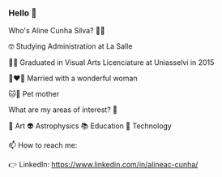 ### Hello 👋
Who's Aline Cunha Silva? 🤷‍♀️

🤓 Studying Administration at La Salle

👩‍🎓 Graduated in Visual Arts Licenciature at Uniasselvi in 2015

👩‍❤️‍👩 Married with a wonderful woman

🐱🐶 Pet mother

What are my areas of interest? 📌

🎨 Art
👽 Astrophysics
📚 Education
👾 Technology

📫 How to reach me:

👉 LinkedIn: https://www.linkedin.com/in/alineac-cunha/
<!--
**AlineReliquia/AlineReliquia** is a ✨ _special_ ✨ repository because its `README.md` (this file) appears on your GitHub profile.

Here are some ideas to get you started:

- 🔭 I’m currently working on ...
- 🌱 I’m currently learning ...
- 👯 I’m looking to collaborate on ...
- 🤔 I’m looking for help with ...
- 💬 Ask me about ...
- 📫 How to reach me: ...
- 😄 Pronouns: ...
- ⚡ Fun fact: ...
-->
